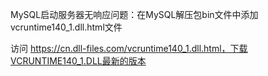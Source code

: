 MySQL启动服务器无响应问题：在MySQL解压包bin文件中添加vcruntime140_1.dll.html文件

访问 https://cn.dll-files.com/vcruntime140_1.dll.html，下载VCRUNTIME140_1.DLL最新的版本

